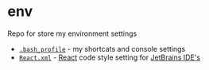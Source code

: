 # env
Repo for store my environment settings

* [`.bash_profile`](https://github.com/Drapegnik/env/blob/master/.bash_profile) - my shortcats and console settings
* [`React.xml`](https://github.com/Drapegnik/env/blob/master/React.xml) - [React](https://github.com/airbnb/javascript/tree/master/react) code style setting for [JetBrains IDE's](https://www.jetbrains.com/products.html)
